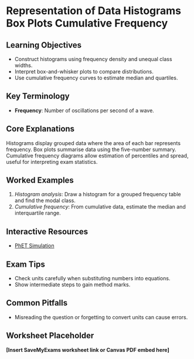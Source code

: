 # Representation of Data Histograms Box Plots Cumulative Frequency

## Learning Objectives
- Construct histograms using frequency density and unequal class widths.
- Interpret box-and-whisker plots to compare distributions.
- Use cumulative frequency curves to estimate median and quartiles.

## Key Terminology
- **Frequency**: Number of oscillations per second of a wave.

## Core Explanations
Histograms display grouped data where the area of each bar represents frequency. Box plots summarise data using the five-number summary. Cumulative frequency diagrams allow estimation of percentiles and spread, useful for interpreting exam statistics.

## Worked Examples
1. *Histogram analysis*: Draw a histogram for a grouped frequency table and find the modal class.
2. *Cumulative frequency*: From cumulative data, estimate the median and interquartile range.

## Interactive Resources
- [PhET Simulation](https://phet.colorado.edu/)

## Exam Tips
- Check units carefully when substituting numbers into equations.
- Show intermediate steps to gain method marks.

## Common Pitfalls
- Misreading the question or forgetting to convert units can cause errors.

## Worksheet Placeholder
**[Insert SaveMyExams worksheet link or Canvas PDF embed here]**

